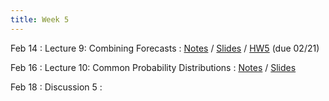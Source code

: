 ```yaml
---
title: Week 5
---
```


Feb 14
: Lecture 9: Combining Forecasts
    : [Notes](/lectures/lec9-combining-forecasts) / [Slides](https://docs.google.com/presentation/d/12k1OUos9rfB5No6lkIOI3fPn_xmJ6jpChC8P04f9T2I/edit#slide=id.gd1ed9910c2_0_67) / [HW5](/assets/hw5.pdf) (due 02/21)

Feb 16
: Lecture 10: Common Probability Distributions
    : [Notes](/lectures/lec10-common-distributions) / [Slides](https://docs.google.com/presentation/d/1qT3mNAyvQ4yKKAceImB5HGfmB9cLWkoEEAyy4038jcE/edit?usp=sharing)

Feb 18
: Discussion 5
    :  
